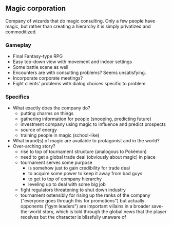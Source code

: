 ## Magic corporation

Company of wizards that do magic consulting. Only a few people have magic, but rather than creating a hierarchy it is simply privatized and commoditized.

### Gameplay

* Final Fantasy-type RPG
* Easy top-down view with movement and indoor settings
* Some battle scene as well
* Encounters are with consulting problems? Seems unsatisfying.
* Incorporate corporate meetings?
* Fight clients' problems with dialog choices specific to problem

### Specifics

* What exactly does the company do?
  * putting charms on things
  * gathering information for people (snooping, predicting future)
  * investment company using magic to influence and predict prospects
  * source of energy
  * training people in magic (school-like)
* What brand(s) of magic are available to protagonist and in the world?
* Over-arching story?
  * rise to top of tournament structure (analogous to Pokémon)
  * need to get a global trade deal (obviously about magic) in place
  * tournament serves some purpose
    - is somehow just to gain credibility for trade deal
    - to acquire some power to keep it away from bad guys
    - to get to top of company hierarchy
    - leveling up to deal with some big job
  * fight regulators threatening to shut down industry
  * tournament ostensibly for rising up the ranks of the company ("everyone goes through this for promotions") but actually opponents ("gym leaders") are important villains in a broader save-the-world story, which is told through the global news that the player receives but the character is blissfully unaware of
